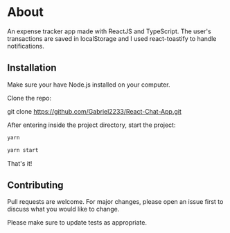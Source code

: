 #  About
An expense tracker app made with ReactJS and TypeScript. The user's transactions are saved in localStorage and I used react-toastify to handle notifications.

##  Installation
Make sure your have Node.js installed on your computer.

Clone the repo:

git clone https://github.com/Gabriel2233/React-Chat-App.git

After entering inside the project directory, start the project:

```bash
yarn
```

```bash
yarn start 
```

That's it!

##  Contributing
Pull requests are welcome. For major changes, please open an issue first to discuss what you would like to change.

Please make sure to update tests as appropriate.
